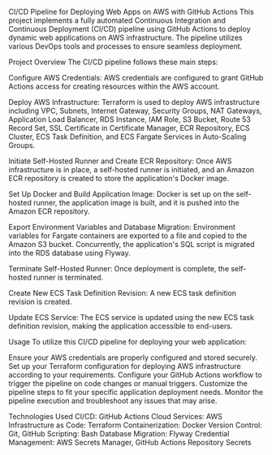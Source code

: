 CI/CD Pipeline for Deploying Web Apps on AWS with GitHub Actions
This project implements a fully automated Continuous Integration and Continuous Deployment (CI/CD) pipeline using GitHub Actions to deploy dynamic web applications on AWS infrastructure. The pipeline utilizes various DevOps tools and processes to ensure seamless deployment.

Project Overview
The CI/CD pipeline follows these main steps:

Configure AWS Credentials: AWS credentials are configured to grant GitHub Actions access for creating resources within the AWS account.

Deploy AWS Infrastructure: Terraform is used to deploy AWS infrastructure including VPC, Subnets, Internet Gateway, Security Groups, NAT Gateways, Application Load Balancer, RDS Instance, IAM Role, S3 Bucket, Route 53 Record Set, SSL Certificate in Certificate Manager, ECR Repository, ECS Cluster, ECS Task Definition, and ECS Fargate Services in Auto-Scaling Groups.

Initiate Self-Hosted Runner and Create ECR Repository: Once AWS infrastructure is in place, a self-hosted runner is initiated, and an Amazon ECR repository is created to store the application's Docker image.

Set Up Docker and Build Application Image: Docker is set up on the self-hosted runner, the application image is built, and it is pushed into the Amazon ECR repository.

Export Environment Variables and Database Migration: Environment variables for Fargate containers are exported to a file and copied to the Amazon S3 bucket. Concurrently, the application's SQL script is migrated into the RDS database using Flyway.

Terminate Self-Hosted Runner: Once deployment is complete, the self-hosted runner is terminated.

Create New ECS Task Definition Revision: A new ECS task definition revision is created.

Update ECS Service: The ECS service is updated using the new ECS task definition revision, making the application accessible to end-users.

Usage
To utilize this CI/CD pipeline for deploying your web application:

Ensure your AWS credentials are properly configured and stored securely.
Set up your Terraform configuration for deploying AWS infrastructure according to your requirements.
Configure your GitHub Actions workflow to trigger the pipeline on code changes or manual triggers.
Customize the pipeline steps to fit your specific application deployment needs.
Monitor the pipeline execution and troubleshoot any issues that may arise.


Technologies Used
CI/CD: GitHub Actions
Cloud Services: AWS
Infrastructure as Code: Terraform
Containerization: Docker
Version Control: Git, GitHub
Scripting: Bash
Database Migration: Flyway
Credential Management: AWS Secrets Manager, GitHub Actions Repository Secrets
